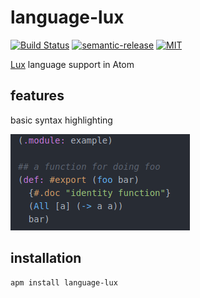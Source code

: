 # language-lux

[![Build Status](https://dev.azure.com/fabianachammer/language-lux/_apis/build/status/pr-verifier?branchName=master)](https://dev.azure.com/fabianachammer/language-lux/_build/latest?definitionId=9&branchName=master)
[![semantic-release](https://img.shields.io/badge/%20%20%F0%9F%93%A6%F0%9F%9A%80-semantic--release-e10079.svg)](https://github.com/semantic-release/semantic-release)
[![MIT](https://img.shields.io/github/license/fachammer/tree-sitter-lux)](https://choosealicense.com/licenses/mit/)

[Lux](https://github.com/LuxLang/lux) language support in Atom

## features

basic syntax highlighting

![Syntax Highlighting Illustration](https://raw.githubusercontent.com/fachammer/language-lux/5d822ecfe91bf7fded121a88a46bdca651da8624/docs/syntax-highlighting.png)

## installation

    apm install language-lux

